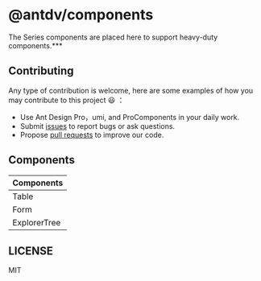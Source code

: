 # @antdv/components

The Series components are placed here to support heavy-duty components.***

## Contributing

Any type of contribution is welcome, here are some examples of how you may contribute to this project 😃 ：

-   Use Ant Design Pro，umi, and ProComponents in your daily work.
-   Submit [issues](https://github.com/vueSetup/antdv/issues) to report bugs or ask questions.
-   Propose [pull requests](https://github.com/vueSetup/antdv/pulls) to improve our code.

## Components

| Components   |
| ------------ |
| Table        |
| Form         |
| ExplorerTree |

## LICENSE

MIT
